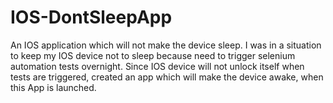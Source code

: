 # IOS-DontSleepApp
An IOS application which will not make the device sleep. I was in a situation to keep my IOS device not to sleep because need to trigger selenium automation tests overnight. Since IOS device will not unlock itself when tests are triggered, created an app which will make the device awake, when this App is launched.
